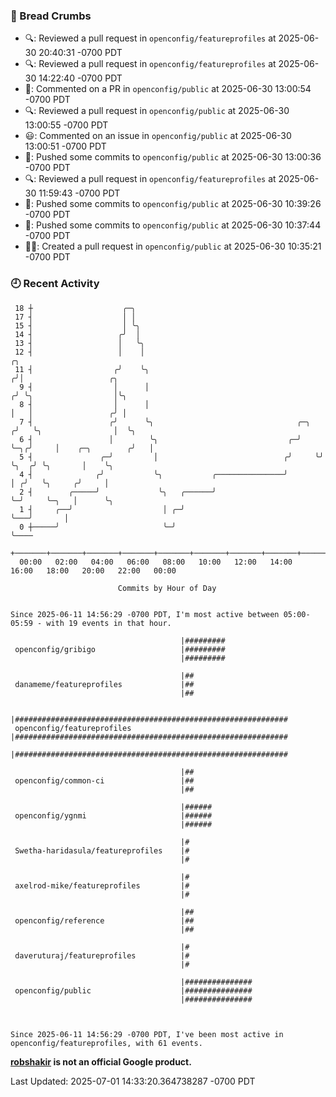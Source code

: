 ### 🍞 Bread Crumbs

 * 🔍: Reviewed a pull request in  `openconfig/featureprofiles` at 2025-06-30 20:40:31 -0700 PDT
 * 🔍: Reviewed a pull request in  `openconfig/featureprofiles` at 2025-06-30 14:22:40 -0700 PDT
 * 💬: Commented on a PR in  `openconfig/public` at 2025-06-30 13:00:54 -0700 PDT
 * 🔍: Reviewed a pull request in  `openconfig/public` at 2025-06-30 13:00:55 -0700 PDT
 * 😃: Commented on an issue in `openconfig/public` at 2025-06-30 13:00:51 -0700 PDT
 * 🚢: Pushed some commits to `openconfig/public` at 2025-06-30 13:00:36 -0700 PDT
 * 🔍: Reviewed a pull request in  `openconfig/featureprofiles` at 2025-06-30 11:59:43 -0700 PDT
 * 🚢: Pushed some commits to `openconfig/public` at 2025-06-30 10:39:26 -0700 PDT
 * 🚢: Pushed some commits to `openconfig/public` at 2025-06-30 10:37:44 -0700 PDT
 * ✍🏼: Created a pull request in `openconfig/public` at 2025-06-30 10:35:21 -0700 PDT

### 🕘 Recent Activity
```
 18 ┼                    ╭─╮
 17 ┤                    │ │
 15 ┤                    │ ╰╮
 14 ┤                   ╭╯  │
 13 ┤                   │   ╰╮
 12 ┤                   │    │                                           ╭╮
 11 ┤                  ╭╯    ╰╮                                         ╭╯│                   ╭╮
  9 ┤                  │      │                                        ╭╯ ╰╮                  │╰╮
  8 ┤                  │      │                                        │   │                 ╭╯ │
  7 ┤                 ╭╯      ╰╮                                ╭─╮   ╭╯   ╰╮                │  ╰╮
  6 ┤                 │        ╰╮                             ╭─╯ ╰─╮╭╯     │    ╭─╮        ╭╯   │
  5 ┤               ╭─╯         │                            ╭╯     ╰╯      ╰╮  ╭╯ ╰╮       │    ╰╮
  4 ┤              ╭╯           ╰╮           ╭───────────────╯               │ ╭╯   ╰╮     ╭╯     │
  2 ┤        ╭─────╯             ╰╮   ╭──────╯                               ╰─╯     ╰─╮   │      ╰╮
  1 ┤     ╭──╯                    │ ╭─╯                                                ╰───╯       │
  0 ┼─────╯                       ╰─╯                                                              ╰────
    +───────+───────+───────+───────+───────+───────+───────+───────+───────+───────+───────+───────+────
  00:00   02:00   04:00   06:00   08:00   10:00   12:00   14:00   16:00   18:00   20:00   22:00   00:00   

						Commits by Hour of Day


Since 2025-06-11 14:56:29 -0700 PDT, I'm most active between 05:00-05:59 - with 19 events in that hour.

```



```
                                      |#########
 openconfig/gribigo                   |#########
                                      |#########

                                      |##
 danameme/featureprofiles             |##
                                      |##

                                      |#############################################################
 openconfig/featureprofiles           |#############################################################
                                      |#############################################################

                                      |##
 openconfig/common-ci                 |##
                                      |##

                                      |######
 openconfig/ygnmi                     |######
                                      |######

                                      |#
 Swetha-haridasula/featureprofiles    |#
                                      |#

                                      |#
 axelrod-mike/featureprofiles         |#
                                      |#

                                      |##
 openconfig/reference                 |##
                                      |##

                                      |#
 daveruturaj/featureprofiles          |#
                                      |#

                                      |###############
 openconfig/public                    |###############
                                      |###############



Since 2025-06-11 14:56:29 -0700 PDT, I've been most active in openconfig/featureprofiles, with 61 events.

```
**[robshakir](mailto:robjs@google.com) is not an official Google product.**  


Last Updated: 2025-07-01 14:33:20.364738287 -0700 PDT
